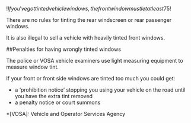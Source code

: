 $!If you've got tinted vehicle windows, the front window must let at least 75% of light through and the front side windows 70%.$!

There are no rules for tinting the rear windscreen or rear passenger windows.

It is also illegal to sell a vehicle with heavily tinted front windows.

##Penalties for having wrongly tinted windows

The police or VOSA vehicle examiners use light measuring equipment to measure window tint.

If your front or front side windows are tinted too much you could get:

- a ‘prohibition notice’ stopping you using your vehicle on the road until you have the extra tint removed
- a penalty notice or court summons

*[VOSA]: Vehicle and Operator Services Agency
